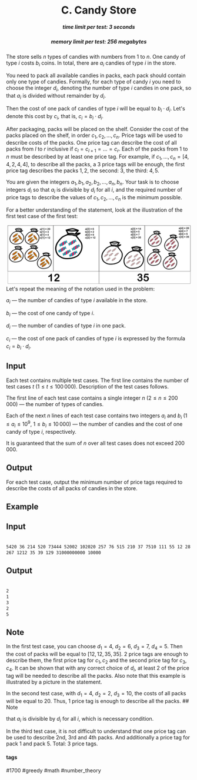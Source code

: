 <h1 style='text-align: center;'> C. Candy Store</h1>

<h5 style='text-align: center;'>time limit per test: 3 seconds</h5>
<h5 style='text-align: center;'>memory limit per test: 256 megabytes</h5>

The store sells $n$ types of candies with numbers from $1$ to $n$. One candy of type $i$ costs $b_i$ coins. In total, there are $a_i$ candies of type $i$ in the store.

You need to pack all available candies in packs, each pack should contain only one type of candies. Formally, for each type of candy $i$ you need to choose the integer $d_i$, denoting the number of type $i$ candies in one pack, so that $a_i$ is divided without remainder by $d_i$.

Then the cost of one pack of candies of type $i$ will be equal to $b_i \cdot d_i$. Let's denote this cost by $c_i$, that is, $c_i = b_i \cdot d_i$.

After packaging, packs will be placed on the shelf. Consider the cost of the packs placed on the shelf, in order $c_1, c_2, \ldots, c_n$. Price tags will be used to describe costs of the packs. One price tag can describe the cost of all packs from $l$ to $r$ inclusive if $c_l = c_{l+1} = \ldots = c_r$. Each of the packs from $1$ to $n$ must be described by at least one price tag. For example, if $c_1, \ldots, c_n = [4, 4, 2, 4, 4]$, to describe all the packs, a $3$ price tags will be enough, the first price tag describes the packs $1, 2$, the second: $3$, the third: $4, 5$.

You are given the integers $a_1, b_1, a_2, b_2, \ldots, a_n, b_n$. Your task is to choose integers $d_i$ so that $a_i$ is divisible by $d_i$ for all $i$, and the required number of price tags to describe the values of $c_1, c_2, \ldots, c_n$ is the minimum possible.

For a better understanding of the statement, look at the illustration of the first test case of the first test:

 ![](images/6e81b3b10adab5f8730bd73c27c3b22f7cea9eb0.png) Let's repeat the meaning of the notation used in the problem:

$a_i$ — the number of candies of type $i$ available in the store.

$b_i$ — the cost of one candy of type $i$.

$d_i$ — the number of candies of type $i$ in one pack.

$c_i$ — the cost of one pack of candies of type $i$ is expressed by the formula $c_i = b_i \cdot d_i$.

## Input

Each test contains multiple test cases. The first line contains the number of test cases $t$ ($1 \le t \le 100\,000$). Description of the test cases follows.

The first line of each test case contains a single integer $n$ ($2 \le n \le 200\,000$) — the number of types of candies.

Each of the next $n$ lines of each test case contains two integers $a_i$ and $b_i$ ($1 \le a_i \le 10^9$, $1 \le b_i \le 10\,000$) — the number of candies and the cost of one candy of type $i$, respectively.

It is guaranteed that the sum of $n$ over all test cases does not exceed $200\,000$.

## Output

For each test case, output the minimum number of price tags required to describe the costs of all packs of candies in the store.

## Example

## Input


```

5420 36 214 520 73444 52002 102020 257 76 515 210 37 7510 111 55 12 28 267 1212 35 39 129 31000000000 10000
```
## Output


```

2
1
3
2
5

```
## Note

In the first test case, you can choose $d_1 = 4$, $d_2 = 6$, $d_3 = 7$, $d_4 = 5$. Then the cost of packs will be equal to $[12, 12, 35, 35]$. $2$ price tags are enough to describe them, the first price tag for $c_1, c_2$ and the second price tag for $c_3, c_4$. It can be shown that with any correct choice of $d_i$, at least $2$ of the price tag will be needed to describe all the packs. Also note that this example is illustrated by a picture in the statement.

In the second test case, with $d_1 = 4$, $d_2 = 2$, $d_3 = 10$, the costs of all packs will be equal to $20$. Thus, $1$ price tag is enough to describe all the packs. ## Note

 that $a_i$ is divisible by $d_i$ for all $i$, which is necessary condition.

In the third test case, it is not difficult to understand that one price tag can be used to describe $2$nd, $3$rd and $4$th packs. And additionally a price tag for pack $1$ and pack $5$. Total: $3$ price tags.



#### tags 

#1700 #greedy #math #number_theory 